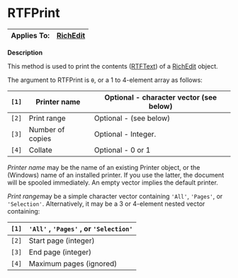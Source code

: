 




<h1 class="heading"><span class="name">RTFPrint</span></h1>

| Applies To: | [RichEdit](./richedit.md) |
| --- | ---  |


**Description**


This method is used to print the contents ([RTFText](./rtftext.md)) of a [RichEdit](./richedit.md) object.


The argument to RTFPrint is `⍬`, or a 1 to 4-element array as follows:


| `[1]` | Printer name | Optional - character vector (see below) |
| --- | --- | ---  |
| `[2]` | Print range | Optional - (see below) |
| `[3]` | Number of copies | Optional - Integer. |
| `[4]` | Collate | Optional - 0 or 1 |


*Printer name* may be the name of an existing Printer object, or the (Windows) name of an installed printer. If you use the latter, the document will be spooled immediately. An empty vector implies the default printer.


*Print range*may be a simple character vector containing `'All'`, `'Pages'`, or `'Selection'`. Alternatively, it may be a 3 or 4-element nested vector containing:


| `[1]` | `'All'` , `'Pages'` , or `'Selection'` |
| --- | ---  |
| `[2]` | Start page (integer) |
| `[3]` | End page (integer) |
| `[4]` | Maximum pages (ignored) |




